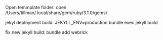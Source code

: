 Open temmplate folder: open /Users/tillman/.local/share/gem/ruby/3.1.0/gems/

jekyl deployment build: JEKYLL_ENV=production bundle exec jekyll build

fix new jekyll build:
bundle add webrick